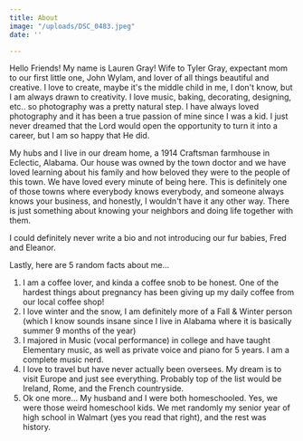 ```yaml
---
title: About
image: "/uploads/DSC_0483.jpeg"
date: ''

---
```

Hello Friends! My name is Lauren Gray! Wife to Tyler Gray, expectant mom to our first little one, John Wylam, and lover of all things beautiful and creative. I love to create, maybe it's the middle child in me, I don't know, but I am always drawn to creativity. I love music, baking, decorating, designing, etc.. so photography was a pretty natural step. I have always loved photography and it has been a true passion of mine since I was a kid. I just never dreamed that the Lord would open the opportunity to turn it into a career, but I am so happy that He did.

My hubs and I live in our dream home, a 1914 Craftsman farmhouse in Eclectic, Alabama. Our house was owned by the town doctor and we have loved learning about his family and how beloved they were to the people of this town. We have loved every minute of being here. This is definitely one of those towns where everybody knows everybody, and someone always knows your business, and honestly, I wouldn't have it any other way. There is just something about knowing your neighbors and doing life together with them. 

I could definitely never write a bio and not introducing our fur babies, Fred and Eleanor.

Lastly, here are 5 random facts about me...

1. I am a coffee lover, and kinda a coffee snob to be honest. One of the hardest things about pregnancy has been giving up my daily coffee from our local coffee shop! 
2. I love winter and the snow, I am definitely more of a Fall & Winter person (which I know sounds insane since I live in Alabama where it is basically summer 9 months of the year)
3. I majored in Music (vocal performance) in college and have taught Elementary music, as well as private voice and piano for 5 years. I am a complete music nerd. 
4. I love to travel but have never actually been oversees. My dream is to visit Europe and just see everything. Probably top of the list would be Ireland, Rome, and the French countryside. 
5. Ok one more... My husband and I were both homeschooled.  Yes, we were those weird homeschool kids. We met randomly my senior year of high school in Walmart (yes you read that right), and the rest was history. 